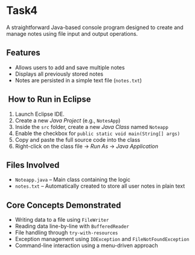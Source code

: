 # Task4
A straightforward Java-based console program designed to create and manage notes using file input and output operations.

## Features

* Allows users to add and save multiple notes
* Displays all previously stored notes
* Notes are persisted in a simple text file (`notes.txt`)

##  How to Run in Eclipse

1. Launch Eclipse IDE.
2. Create a new *Java Project* (e.g., `NotesApp`)
3. Inside the `src` folder, create a new *Java Class* named `Noteapp`
4. Enable the checkbox for `public static void main(String[] args)`
5. Copy and paste the full source code into the class
6. Right-click on the class file → *Run As* → *Java Application*

## Files Involved

* `Noteapp.java` – Main class containing the logic
* `notes.txt` – Automatically created to store all user notes in plain text

## Core Concepts Demonstrated

* Writing data to a file using `FileWriter`
* Reading data line-by-line with `BufferedReader`
* File handling through `try-with-resources`
* Exception management using `IOException` and `FileNotFoundException`
* Command-line interaction using a menu-driven approach
